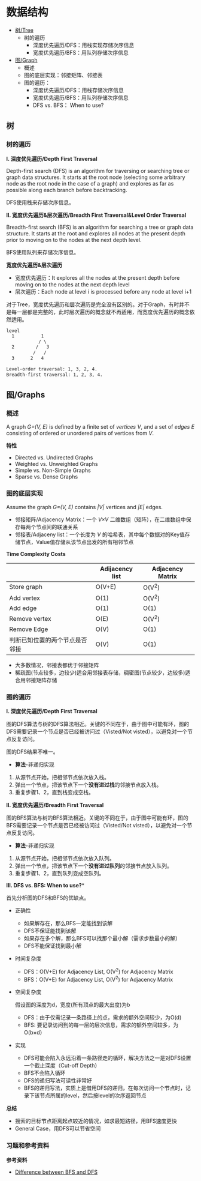 # 数据结构

- [树/Tree](#树20230909)
  - 树的遍历 
    - 深度优先遍历/DFS：用栈实现存储次序信息
    - 宽度优先遍历/BFS：用队列存储次序信息
- [图/Graph](#图20230909)
  - 概述
  - 图的底层实现：邻接矩阵、邻接表
  - 图的遍历：
    - 深度优先遍历/DFS：用栈存储次序信息
    - 宽度优先遍历/BFS：用队列存储次序信息
    - DFS vs. BFS： When to use?

## 树 <a name = "树20230909">

### 树的遍历

**I. 深度优先遍历/Depth First Traversal**

Depth-first search (DFS) is an algorithm for traversing or searching tree or graph data structures. It starts at the root node (selecting some arbitrary node as the root node in the case of a graph) and explores as far as possible along each branch before backtracking.

DFS使用栈来存储次序信息。

**II. 宽度优先遍历&层次遍历/Breadth First Traversal&Level Order Traversal**

Breadth-first search (BFS) is an algorithm for searching a tree or graph data structure. It starts at the root and explores all nodes at the present depth prior to moving on to the nodes at the next depth level. 

BFS使用队列来存储次序信息。

**宽度优先遍历&层次遍历**

  - 宽度优先遍历：It explores all the nodes at the present depth before moving on to the nodes at the next depth level
  - 层次遍历：Each node at level i is processed before any node at level i+1

对于Tree，宽度优先遍历和层次遍历是完全没有区别的。对于Graph，有时并不是每一层都是完整的，此时层次遍历的概念就不再适用，而宽度优先遍历的概念依然适用。

```html
level
  1          1
            / \
  2        /   3
          /   /
  3      2   4

Level-order traversal: 1, 3, 2, 4.
Breadth-first traversal: 1, 2, 3, 4.
```

## 图/Graphs <a name = "图20230909">

### 概述

A graph *G=(V, E)* is defined by a finite set of *vertices V*, and a set of *edges E* consisting of ordered or unordered pairs of vertices from *V*. 

**特性**

- Directed vs. Undirected Graphs
- Weighted vs. Unweighted Graphs
- Simple vs. Non-Simple Graphs
- Sparse vs. Dense Graphs

### 图的底层实现

Assume the graph *G=(V, E)* contains *|V|* vertices and *|E|* edges.
- 邻接矩阵/Adjacency Matrix：一个 *V×V* 二维数组（矩阵），在二维数组中保存每两个节点间的联通关系
- 邻接表/Adjaceny list：一个长度为 *V* 的哈希表，其中每个数据对的Key值存储节点，Value值存储从该节点出发的所有相邻节点

**Time Complexity Costs**

|   |Adijacency list|Adjacency Matrix|
|---|---|---|
|Store graph|O(V+E)|O(V<sup>2</sup>)|
|Add vertex|O(1)|O(V<sup>2</sup>)|
|Add edge|O(1)|O(1)|
|Remove vertex|O(E)|O(V<sup>2</sup>)|
|Remove Edge|O(V)|O(1)|
|判断已知位置的两个节点是否邻接|O(V)|O(1)|

- 大多数情况，邻接表都优于邻接矩阵
- 稀疏图(节点较多，边较少)适合用邻接表存储，稠密图(节点较少，边较多)适合用邻接矩阵存储

### 图的遍历

**I. 深度优先遍历/Depth First Traversal**

图的DFS算法与树的DFS算法相近。关键的不同在于，由于图中可能有环，图的DFS需要记录一个节点是否已经被访问过（Visted/Not visted），以避免对一个节点反复访问。

图的DFS结果不唯一。

- **算法**-非递归实现

1. 从源节点开始，把相邻节点依次放入栈。
2. 弹出一个节点，把该节点下一个**没有进过栈**的邻接节点放入栈。
3. 重复步骤1、2，直到栈变成空栈。

**II. 宽度优先遍历/Breadth First Traversal**

图的BFS算法与树的BFS算法相近。关键的不同在于，由于图中可能有环，图的BFS需要记录一个节点是否已经被访问过（Visted/Not visted），以避免对一个节点反复访问。

- **算法**-非递归实现

1. 从源节点开始，把相邻节点依次放入队列。
2. 弹出一个节点，把该节点下一个**没有进过队列**的邻接节点放入队列。
3. 重复步骤1、2，直到队列变成空队列。

**III. DFS vs. BFS: When to use?***

首先分析图的DFS和BFS的优缺点。

- 正确性
  - 如果解存在，那么BFS一定能找到该解
  - DFS不保证能找到该解
  - 如果存在多个解，那么BFS可以找那个最小解（需求步数最小的解）
  - DFS不能保证找到最小解
- 时间复杂度
  - DFS：O(V+E) for Adjacency List, O(V<sup>2</sup>) for Adjacency Matrix 
  - BFS：O(V+E) for Adjacency List, O(V<sup>2</sup>) for Adjacency Matrix
- 空间复杂度

  假设图的深度为d，宽度(所有顶点的最大出度)为b
  - DFS：由于仅需记录一条路径上的点，需求的额外空间较少，为O(d)
  - BFS: 要记录访问到的每一层的层次信息，需求的额外空间较多，为O(b×d）
- 实现
  - DFS可能会陷入永远沿着一条路径走的循环，解决方法之一是对DFS设置一个截止深度（Cut-off Depth）
  - BFS不会陷入循环
  - DFS的递归写法可读性非常好
  - BFS的递归写法，实质上是借用DFS的递归，在每次访问一个节点时，记录下该节点所属的level，然后按level的次序返回节点

**总结**

- 搜索的目标节点距离起点较近的情况，如求最短路径，用BFS速度更快
- General Case，用DFS可以节省空间

### 习题和参考资料

**参考资料**
- [Difference between BFS and DFS](https://www.geeksforgeeks.org/difference-between-bfs-and-dfs/?ref=lbp)







